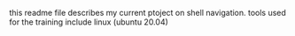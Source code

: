 this readme file describes my current ptoject on shell navigation.
tools used for the training include linux (ubuntu 20.04)

